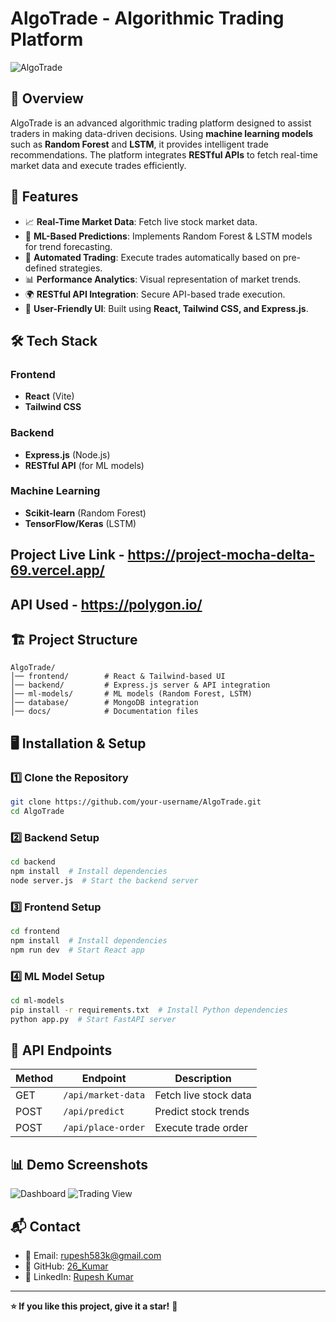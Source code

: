 # AlgoTrade - Algorithmic Trading Platform

![AlgoTrade](https://github.com/user-attachments/assets/96dd7b48-9e9b-40af-af07-86d188d7b920)


## 📌 Overview
AlgoTrade is an advanced algorithmic trading platform designed to assist traders in making data-driven decisions. Using **machine learning models** such as **Random Forest** and **LSTM**, it provides intelligent trade recommendations. The platform integrates **RESTful APIs** to fetch real-time market data and execute trades efficiently.

## 🚀 Features
- 📈 **Real-Time Market Data**: Fetch live stock market data.
- 🤖 **ML-Based Predictions**: Implements Random Forest & LSTM models for trend forecasting.
- 🔄 **Automated Trading**: Execute trades automatically based on pre-defined strategies.
- 📊 **Performance Analytics**: Visual representation of market trends.
- 🌍 **RESTful API Integration**: Secure API-based trade execution.
- 🎯 **User-Friendly UI**: Built using **React, Tailwind CSS, and Express.js**.

## 🛠️ Tech Stack
### **Frontend**
- **React** (Vite)
- **Tailwind CSS**

### **Backend**
- **Express.js** (Node.js)
- **RESTful API** (for ML models)

### **Machine Learning**
- **Scikit-learn** (Random Forest)
- **TensorFlow/Keras** (LSTM)

## **Project Live Link** - https://project-mocha-delta-69.vercel.app/
## **API Used** - https://polygon.io/

## 🏗️ Project Structure
```plaintext
AlgoTrade/
│── frontend/        # React & Tailwind-based UI
│── backend/         # Express.js server & API integration
│── ml-models/       # ML models (Random Forest, LSTM)
│── database/        # MongoDB integration
│── docs/            # Documentation files
```

## 🖥️ Installation & Setup
### **1️⃣ Clone the Repository**
```bash
git clone https://github.com/your-username/AlgoTrade.git
cd AlgoTrade
```

### **2️⃣ Backend Setup**
```bash
cd backend
npm install  # Install dependencies
node server.js  # Start the backend server
```

### **3️⃣ Frontend Setup**
```bash
cd frontend
npm install  # Install dependencies
npm run dev  # Start React app
```

### **4️⃣ ML Model Setup**
```bash
cd ml-models
pip install -r requirements.txt  # Install Python dependencies
python app.py  # Start FastAPI server
```

## 📌 API Endpoints
| Method | Endpoint               | Description            |
|--------|------------------------|------------------------|
| GET    | `/api/market-data`      | Fetch live stock data |
| POST   | `/api/predict`          | Predict stock trends  |
| POST   | `/api/place-order`      | Execute trade order   |

## 📊 Demo Screenshots
![Dashboard](https://github.com/user-attachments/assets/59d1b246-431b-426d-99e0-cdcd95431d54)
![Trading View](https://github.com/user-attachments/assets/ff437ab3-43da-4c38-9414-2c3cd6732f20)


## 📬 Contact
- 📧 Email: rupesh583k@gmail.com
- 🐙 GitHub: [26_Kumar](https://github.com/26kumar)
- 🔗 LinkedIn: [Rupesh Kumar](https://www.linkedin.com/in/rupesh-kumar-567198279)

---
**⭐ If you like this project, give it a star!** 🚀

